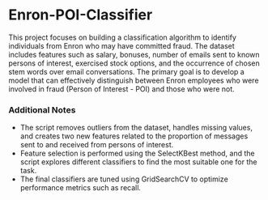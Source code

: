 # Enron-POI-Classifier

This project focuses on building a classification algorithm to identify individuals from Enron who may have committed fraud. The dataset includes features such as salary, bonuses, number of emails sent to known persons of interest, exercised stock options, and the occurrence of chosen stem words over email conversations. The primary goal is to develop a model that can effectively distinguish between Enron employees who were involved in fraud (Person of Interest - POI) and those who were not.

### Additional Notes

- The script removes outliers from the dataset, handles missing values, and creates two new features related to the proportion of messages sent to and received from persons of interest.
- Feature selection is performed using the SelectKBest method, and the script explores different classifiers to find the most suitable one for the task.
- The final classifiers are tuned using GridSearchCV to optimize performance metrics such as recall.
